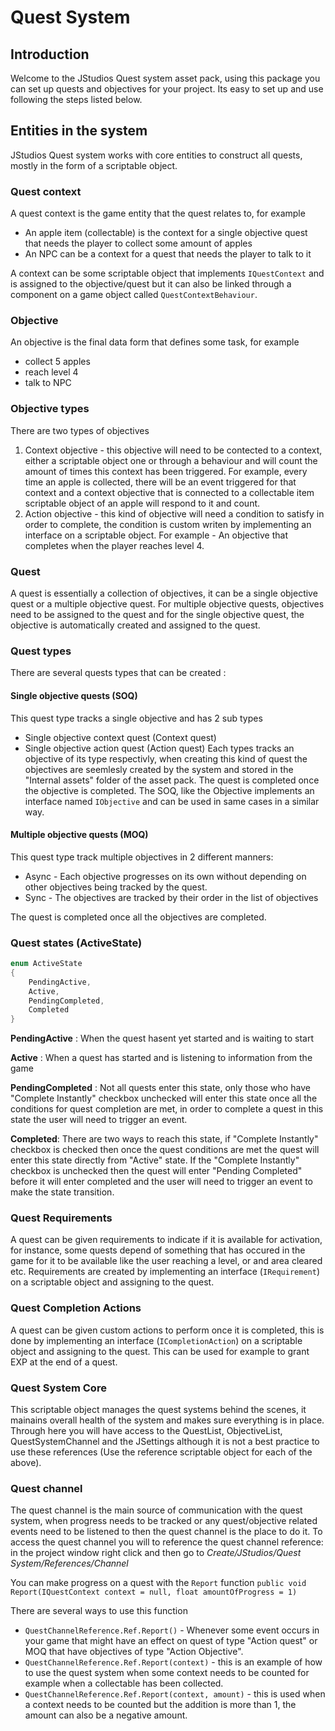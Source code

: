 # Quest System
## Introduction
Welcome to the JStudios Quest system asset pack, using this package you can set up quests and objectives for your project.
Its easy to set up and use following the steps listed below.


## Entities in the system
JStudios Quest system works with core entities to construct all quests, mostly in the form of a scriptable object.

### Quest context
A quest context is the game entity that the quest relates to, for example
* An apple item (collectable) is the context for a single objective quest that needs the player to collect some amount of apples
* An NPC can be a context for a quest that needs the player to talk to it

A context can be some scriptable object that implements <span class='link'>`IQuestContext`</span> and is assigned to the objective/quest but it can also be linked through a component on a game object called `QuestContextBehaviour`.

### Objective
An objective is the final data form that defines some task, for example
* collect 5 apples
* reach level 4
* talk to NPC

### Objective types
There are two types of objectives
1. Context objective - this objective will need to be contected to a context, either a
   scriptable object one or through a behaviour and will count the amount of times this context has been triggered.
   For example, every time an apple is collected, there will be an event triggered for that context and a context objective that is connected to a collectable item scriptable object of an apple will respond to it and count.
2. Action objective - this kind of objective will need a condition to satisfy in order to
   complete, the condition is custom writen by implementing an interface on a scriptable object.
   For example - An objective that completes when the player reaches level 4.

### Quest
A quest is essentially a collection of objectives, it can be a single objective quest or a multiple objective quest.
For multiple objective quests, objectives need to be assigned to the quest and for the single objective quest, the objective is automatically created and assigned to the quest.

### Quest types
There are several quests types that can be created :

#### Single objective quests (SOQ)
This quest type tracks a single objective and has 2 sub types
* Single objective context quest (Context quest)
* Single objective action quest (Action quest)
  Each types tracks an objective of its type respectivly, when creating this kind of quest the objectives are seemlesly created by the system and stored in the "Internal assets" folder of the asset pack.
  The quest is completed once the objective is completed.
  The SOQ, like the Objective implements an interface named `IObjective` and can be used in same cases in a similar way.
    
#### Multiple objective quests (MOQ)
This quest type track multiple objectives in 2 different manners:
* Async - Each objective progresses on its own without depending on other objectives being tracked by the quest.
* Sync - The objectives are tracked by their order in the list of objectives

 The quest is completed once all the objectives are completed.

### Quest states (ActiveState)
```cs
enum ActiveState  
{  
    PendingActive,  
    Active,  
    PendingCompleted,  
    Completed  
}
```

**PendingActive** : When the quest hasent yet started and is waiting to start

**Active** : When a quest has started and is listening to information from the game

**PendingCompleted** : Not all quests enter this state, only those who have "Complete Instantly" checkbox unchecked will enter this state once all the conditions for quest completion are met, in order to complete a quest in this state the user will need to trigger an event.

**Completed**: There are two ways to reach this state, if "Complete Instantly" checkbox is checked then once the quest conditions are met the quest will enter this state directly from "Active" state.
If the "Complete Instantly" checkbox is unchecked then the quest will enter "Pending Completed" before it will enter completed and the user will need to trigger an event to make the state transition.


### Quest Requirements
A quest can be given requirements to indicate if it is available for activation, for instance, some quests depend of something that has occured in the game for it to be available like the user reaching a level, or and area cleared etc.
Requirements are created by implementing an interface (`IRequirement`) on a scriptable object and assigning to the quest.

### Quest Completion Actions
A quest can be given custom actions to perform once it is completed, this is done by implementing an interface (`ICompletionAction`) on a scriptable object and assigning to the quest.
This can be used for example to grant EXP at the end of a quest.

### Quest System Core
This scriptable object manages the quest systems behind the scenes, it mainains overall health of the system and makes sure everything is in place.
Through here you will have access to the QuestList, ObjectiveList, QuestSystemChannel and the JSettings although it is not a best practice to use these references (Use the reference scriptable object for each of the above).

### Quest channel
The quest channel is the main source of communication with the quest system, when progress needs to be tracked or any quest/objective related events need to be listened to then the quest channel is the place to do it.
To access the quest channel you will to reference the quest channel reference: in the project window right click and then go to *Create/JStudios/Quest System/References/Channel*

You can make progress on a quest with the `Report` function
`public void Report(IQuestContext context = null, float amountOfProgress = 1)`

There are several ways to use this function
* `QuestChannelReference.Ref.Report()` - Whenever some event occurs in your game that might have an effect on quest of type "Action quest" or MOQ that have objectives of type "Action Objective".
* `QuestChannelReference.Ref.Report(context)` - this is an example of how to use the quest system when some context needs to be counted for example when a collectable has been collected.
* `QuestChannelReference.Ref.Report(context, amount)` - this is used when a context needs to be counted but the addition is more than 1, the amount can also be a negative amount.
